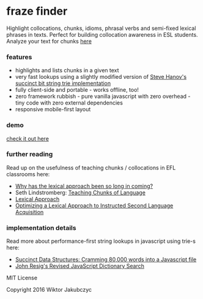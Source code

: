# fraze finder
Highlight collocations, chunks, idioms, phrasal verbs and semi-fixed lexical phrases in texts. Perfect for building collocation awareness in ESL students. Analyze your text for chunks [here](http://monolithpl.github.io/fraze-finder/)

### features
- highlights and lists chunks in a given text
- very fast lookups using a slightly modified version of [Steve Hanov's succinct bit string trie implementation](http://www.hanovsolutions.com/trie/Bits.js)
- fully client-side and portable - works offline, too!
- zero framework rubbish - pure vanilla javascript with zero overhead - tiny code with zero external dependencies
- responsive mobile-first layout

### demo
[check it out here](http://monolithpl.github.io/fraze-finder/)

### further reading
Read up on the usefulness of teaching chunks / collocations in EFL classrooms here:
- [Why has the lexical approach been so long in coming?](http://www.theguardian.com/education/2013/mar/26/leixical-approach-revolution)
- Seth Lindstromberg: [Teaching Chunks of Language](http://www.hltmag.co.uk/dec08/idea.htm)
- [Lexical Approach](https://en.wikipedia.org/wiki/Lexical_approach)
- [Optimizing a Lexical Approach to Instructed Second Language Acquisition](http://www.victoria.ac.nz/lals/about/oldnews/attachments/VUW_seminar.ppt)

### implementation details
Read more about performance-first string lookups in javascript using trie-s here:
- [Succinct Data Structures: Cramming 80,000 words into a Javascript file](http://stevehanov.ca/blog/index.php?id=120)
- [John Resig's Revised JavaScript Dictionary Search](http://ejohn.org/blog/revised-javascript-dictionary-search/)

MIT License

Copyright 2016 Wiktor Jakubczyc
